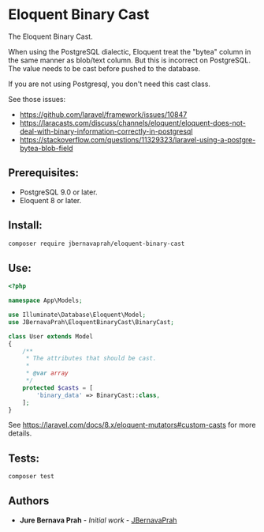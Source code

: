 # Eloquent Binary Cast
The Eloquent Binary Cast.

When using the PostgreSQL dialectic, Eloquent treat the "bytea" column in the same manner as blob/text column. But this is incorrect on PostgreSQL. The value needs to be cast before pushed to the database.

If you are not using Postgresql, you don't need this cast class.


See those issues:
- https://github.com/laravel/framework/issues/10847
- https://laracasts.com/discuss/channels/eloquent/eloquent-does-not-deal-with-binary-information-correctly-in-postgresql
- https://stackoverflow.com/questions/11329323/laravel-using-a-postgre-bytea-blob-field

## Prerequisites:
- PostgreSQL 9.0 or later.
- Eloquent 8 or later.

## Install: 
```bash
composer require jbernavaprah/eloquent-binary-cast
```

## Use:
```php
<?php

namespace App\Models;

use Illuminate\Database\Eloquent\Model;
use JBernavaPrah\EloquentBinaryCast\BinaryCast;

class User extends Model
{
    /**
     * The attributes that should be cast.
     *
     * @var array
     */
    protected $casts = [
        'binary_data' => BinaryCast::class,
    ];
}
```
See https://laravel.com/docs/8.x/eloquent-mutators#custom-casts for more details.

## Tests:
```bash
composer test
```

## Authors
* **Jure Bernava Prah** - *Initial work* - [JBernavaPrah](https://github.com/JBernavaPrah)